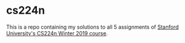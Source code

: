 # cs224n
This is a repo containing my solutions to all 5 assignments of [Stanford University's CS224n Winter 2019 course](http://web.stanford.edu/class/cs224n/).
